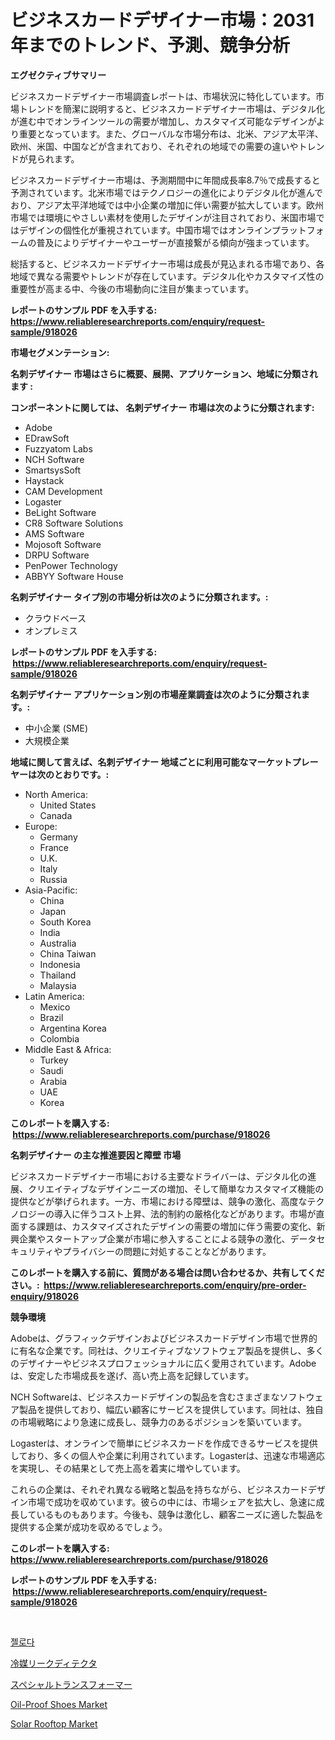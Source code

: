 <p><h1>ビジネスカードデザイナー市場：2031年までのトレンド、予測、競争分析</h1></p><p><strong>エグゼクティブサマリー</strong></p>
<p><p>ビジネスカードデザイナー市場調査レポートは、市場状況に特化しています。市場トレンドを簡潔に説明すると、ビジネスカードデザイナー市場は、デジタル化が進む中でオンラインツールの需要が増加し、カスタマイズ可能なデザインがより重要となっています。また、グローバルな市場分布は、北米、アジア太平洋、欧州、米国、中国などが含まれており、それぞれの地域での需要の違いやトレンドが見られます。</p><p>ビジネスカードデザイナー市場は、予測期間中に年間成長率8.7％で成長すると予測されています。北米市場ではテクノロジーの進化によりデジタル化が進んでおり、アジア太平洋地域では中小企業の増加に伴い需要が拡大しています。欧州市場では環境にやさしい素材を使用したデザインが注目されており、米国市場ではデザインの個性化が重視されています。中国市場ではオンラインプラットフォームの普及によりデザイナーやユーザーが直接繋がる傾向が強まっています。</p><p>総括すると、ビジネスカードデザイナー市場は成長が見込まれる市場であり、各地域で異なる需要やトレンドが存在しています。デジタル化やカスタマイズ性の重要性が高まる中、今後の市場動向に注目が集まっています。</p></p>
<p><strong>レポートのサンプル PDF を入手する: <a href="https://www.reliableresearchreports.com/enquiry/request-sample/918026">https://www.reliableresearchreports.com/enquiry/request-sample/918026</a></strong></p>
<p><strong>市場セグメンテーション:</strong></p>
<p><strong> 名刺デザイナー 市場はさらに概要、展開、アプリケーション、地域に分類されます :</strong></p>
<p><strong>コンポーネントに関しては、 名刺デザイナー 市場は次のように分類されます: &nbsp;</strong></p>
<p><ul><li>Adobe</li><li>EDrawSoft</li><li>Fuzzyatom Labs</li><li>NCH Software</li><li>SmartsysSoft</li><li>Haystack</li><li>CAM Development</li><li>Logaster</li><li>BeLight Software</li><li>CR8 Software Solutions</li><li>AMS Software</li><li>Mojosoft Software</li><li>DRPU Software</li><li>PenPower Technology</li><li>ABBYY Software House</li></ul></p>
<p><strong> 名刺デザイナー タイプ別の市場分析は次のように分類されます。:</strong></p>
<p><ul><li>クラウドベース</li><li>オンプレミス</li></ul></p>
<p><strong>レポートのサンプル PDF を入手する: &nbsp;<a href="https://www.reliableresearchreports.com/enquiry/request-sample/918026">https://www.reliableresearchreports.com/enquiry/request-sample/918026</a></strong></p>
<p><strong> 名刺デザイナー アプリケーション別の市場産業調査は次のように分類されます。:</strong></p>
<p><ul><li>中小企業 (SME)</li><li>大規模企業</li></ul></p>
<p><strong>地域に関して言えば、名刺デザイナー 地域ごとに利用可能なマーケットプレーヤーは次のとおりです。:</strong></p>
<p><ul>
    <li>
        North America:
        <ul>
            <li>United States</li>
            <li>Canada</li>
        </ul>
    </li>
    <li>
        Europe:
        <ul>
            <li>Germany</li>
            <li>France</li>
            <li>U.K.</li>
            <li>Italy</li>
            <li>Russia</li>
        </ul>
    </li>
    <li>
        Asia-Pacific:
        <ul>
            <li>China</li>
            <li>Japan</li>
            <li>South Korea</li>
            <li>India</li>
            <li>Australia</li>
            <li>China Taiwan</li>
            <li>Indonesia</li>
            <li>Thailand</li>
            <li>Malaysia</li>
        </ul>
    </li>
    <li>
        Latin America:
        <ul>
            <li>Mexico</li>
            <li>Brazil</li>
            <li>Argentina Korea</li>
            <li>Colombia</li>
        </ul>
    </li>
    <li>
        Middle East & Africa:
        <ul>
            <li>Turkey</li>
            <li>Saudi</li>
            <li>Arabia</li>
            <li>UAE</li>
            <li>Korea</li>
        </ul>
    </li>
    </ul></p>
<p><strong>このレポートを購入する: &nbsp;<a href="https://www.reliableresearchreports.com/purchase/918026">https://www.reliableresearchreports.com/purchase/918026</a></strong></p>
<p><strong>名刺デザイナー の主な推進要因と障壁 市場</strong></p>
<p><p>ビジネスカードデザイナー市場における主要なドライバーは、デジタル化の進展、クリエイティブなデザインニーズの増加、そして簡単なカスタマイズ機能の提供などが挙げられます。一方、市場における障壁は、競争の激化、高度なテクノロジーの導入に伴うコスト上昇、法的制約の厳格化などがあります。市場が直面する課題は、カスタマイズされたデザインの需要の増加に伴う需要の変化、新興企業やスタートアップ企業が市場に参入することによる競争の激化、データセキュリティやプライバシーの問題に対処することなどがあります。</p></p>
<p><strong>このレポートを購入する前に、質問がある場合は問い合わせるか、共有してください。:&nbsp; <a href="https://www.reliableresearchreports.com/enquiry/pre-order-enquiry/918026">https://www.reliableresearchreports.com/enquiry/pre-order-enquiry/918026</a></strong></p>
<p><strong>競争環境</strong></p>
<p><p>Adobeは、グラフィックデザインおよびビジネスカードデザイン市場で世界的に有名な企業です。同社は、クリエイティブなソフトウェア製品を提供し、多くのデザイナーやビジネスプロフェッショナルに広く愛用されています。Adobeは、安定した市場成長を遂げ、高い売上高を記録しています。</p><p>NCH Softwareは、ビジネスカードデザインの製品を含むさまざまなソフトウェア製品を提供しており、幅広い顧客にサービスを提供しています。同社は、独自の市場戦略により急速に成長し、競争力のあるポジションを築いています。</p><p>Logasterは、オンラインで簡単にビジネスカードを作成できるサービスを提供しており、多くの個人や企業に利用されています。Logasterは、迅速な市場適応を実現し、その結果として売上高を着実に増やしています。</p><p>これらの企業は、それぞれ異なる戦略と製品を持ちながら、ビジネスカードデザイン市場で成功を収めています。彼らの中には、市場シェアを拡大し、急速に成長しているものもあります。今後も、競争は激化し、顧客ニーズに適した製品を提供する企業が成功を収めるでしょう。</p></p>
<p><strong>このレポートを購入する: &nbsp; <a href="https://www.reliableresearchreports.com/purchase/918026">https://www.reliableresearchreports.com/purchase/918026</a></strong></p>
<p><strong>レポートのサンプル PDF を入手する: &nbsp;<a href="https://www.reliableresearchreports.com/enquiry/request-sample/918026">https://www.reliableresearchreports.com/enquiry/request-sample/918026</a></strong><strong></strong></p>
<p>&nbsp;</p>
<p><p><a href="https://medium.com/@cedricrflatley08766/%EC%A0%9C%EB%A1%9C%EB%8B%A4-%EC%8B%9C%EC%9E%A5-%EA%B7%9C%EB%AA%A8%EC%99%80-%EC%8B%9C%EC%9E%A5-%EB%8F%99%ED%96%A5-%EC%99%84%EB%B2%BD%ED%95%9C-%EC%82%B0%EC%97%85-%EA%B0%9C%EC%9A%94-2024%EB%85%84%EB%B6%80%ED%84%B0-2031%EB%85%84%EA%B9%8C%EC%A7%80-96ffd88caf2f">젤로다</a></p><p><a href="https://medium.com/@marlonblick/%E5%86%B7%E5%AA%92%E6%BC%8F%E3%82%8C%E6%A4%9C%E5%87%BA%E5%99%A8%E3%81%AE%E5%B8%82%E5%A0%B4%E8%A6%8F%E6%A8%A1%E3%81%A8%E5%B8%82%E5%A0%B4%E5%8B%95%E5%90%91-2024%E5%B9%B4%E3%81%8B%E3%82%892031%E5%B9%B4%E3%81%AE%E5%AE%8C%E5%85%A8%E3%81%AA%E6%A5%AD%E7%95%8C%E6%A6%82%E8%A6%81-57bdb6785c56">冷媒リークディテクタ</a></p><p><a href="https://medium.com/@marlonblick/%E7%89%B9%E5%88%A5%E3%81%AA%E3%83%88%E3%83%A9%E3%83%B3%E3%82%B9%E3%83%95%E3%82%A9%E3%83%BC%E3%83%9E%E3%83%BC%E3%83%9E%E3%83%BC%E3%82%B1%E3%83%83%E3%83%88-%E3%82%BF%E3%82%A4%E3%83%97-%E3%82%A2%E3%83%97%E3%83%AA%E3%82%B1%E3%83%BC%E3%82%B7%E3%83%A7%E3%83%B3-%E5%9C%B0%E7%90%86%E3%81%AB%E3%82%88%E3%82%8B%E5%8C%85%E6%8B%AC%E7%9A%84%E3%81%AA%E8%A9%95%E4%BE%A1-1d03f398e6a6">スペシャルトランスフォーマー</a></p><p><a href="https://gamy-alyssum-396.notion.site/Global-Oil-Proof-Shoes-Market-Size-and-Market-Trends-Insights-and-Projections-from-2024-to-2031-8d16313874e942f7a147286f0a5684d1">Oil-Proof Shoes Market</a></p><p><a href="https://view.publitas.com/reportprime-1/solar-rooftop-market-research-report-the-key-to-successful-business-strategy-forecasted-for-period-from-2024-2031/">Solar Rooftop Market</a></p></p>